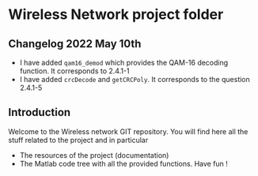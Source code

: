 # Wireless Network project folder 


## Changelog 2022 May 10th 

- I have added `qam16_demod` which provides the QAM-16 decoding function. It corresponds to 2.4.1-1
- I have added `crcDecode` and `getCRCPoly`. It corresponds to the question 2.4.1-5 

## Introduction

Welcome to the Wireless network GIT repository. You will find here all the stuff related to the project and in particular 
- The resources of the project (documentation)
- The Matlab code tree with all the provided functions.
Have fun !
